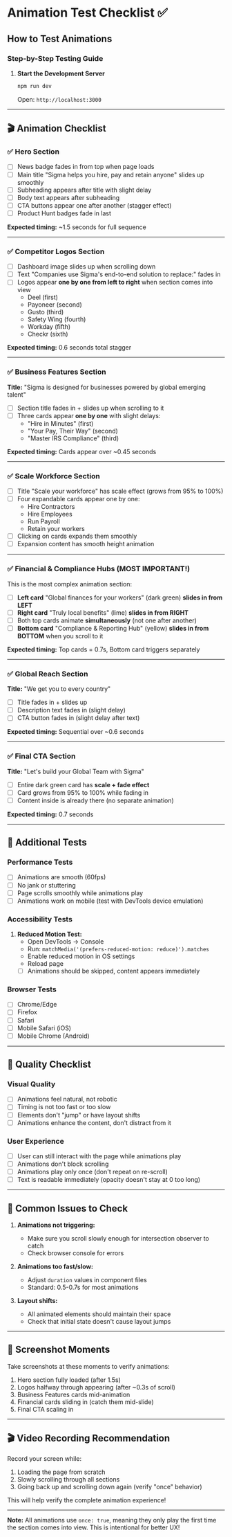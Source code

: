 # Animation Test Checklist ✅

## How to Test Animations

### Step-by-Step Testing Guide

1. **Start the Development Server**
   ```bash
   npm run dev
   ```
   Open: `http://localhost:3000`

---

## 🎬 Animation Checklist

### ✅ Hero Section
- [ ] News badge fades in from top when page loads
- [ ] Main title "Sigma helps you hire, pay and retain anyone" slides up smoothly
- [ ] Subheading appears after title with slight delay
- [ ] Body text appears after subheading
- [ ] CTA buttons appear one after another (stagger effect)
- [ ] Product Hunt badges fade in last

**Expected timing:** ~1.5 seconds for full sequence

---

### ✅ Competitor Logos Section
- [ ] Dashboard image slides up when scrolling down
- [ ] Text "Companies use Sigma's end-to-end solution to replace:" fades in
- [ ] Logos appear **one by one from left to right** when section comes into view
  - Deel (first)
  - Payoneer (second)
  - Gusto (third)
  - Safety Wing (fourth)
  - Workday (fifth)
  - Checkr (sixth)

**Expected timing:** 0.6 seconds total stagger

---

### ✅ Business Features Section
**Title:** "Sigma is designed for businesses powered by global emerging talent"

- [ ] Section title fades in + slides up when scrolling to it
- [ ] Three cards appear **one by one** with slight delays:
  - "Hire in Minutes" (first)
  - "Your Pay, Their Way" (second)
  - "Master IRS Compliance" (third)

**Expected timing:** Cards appear over ~0.45 seconds

---

### ✅ Scale Workforce Section
- [ ] Title "Scale your workforce" has scale effect (grows from 95% to 100%)
- [ ] Four expandable cards appear one by one:
  - Hire Contractors
  - Hire Employees
  - Run Payroll
  - Retain your workers
- [ ] Clicking on cards expands them smoothly
- [ ] Expansion content has smooth height animation

---

### ✅ Financial & Compliance Hubs (MOST IMPORTANT!)
This is the most complex animation section:

- [ ] **Left card** "Global finances for your workers" (dark green) **slides in from LEFT**
- [ ] **Right card** "Truly local benefits" (lime) **slides in from RIGHT**
- [ ] Both top cards animate **simultaneously** (not one after another)
- [ ] **Bottom card** "Compliance & Reporting Hub" (yellow) **slides in from BOTTOM** when you scroll to it

**Expected timing:** Top cards = 0.7s, Bottom card triggers separately

---

### ✅ Global Reach Section
**Title:** "We get you to every country"

- [ ] Title fades in + slides up
- [ ] Description text fades in (slight delay)
- [ ] CTA button fades in (slight delay after text)

**Expected timing:** Sequential over ~0.6 seconds

---

### ✅ Final CTA Section
**Title:** "Let's build your Global Team with Sigma"

- [ ] Entire dark green card has **scale + fade effect**
- [ ] Card grows from 95% to 100% while fading in
- [ ] Content inside is already there (no separate animation)

**Expected timing:** 0.7 seconds

---

## 🧪 Additional Tests

### Performance Tests
- [ ] Animations are smooth (60fps)
- [ ] No jank or stuttering
- [ ] Page scrolls smoothly while animations play
- [ ] Animations work on mobile (test with DevTools device emulation)

### Accessibility Tests
1. **Reduced Motion Test:**
   - Open DevTools → Console
   - Run: `matchMedia('(prefers-reduced-motion: reduce)').matches`
   - Enable reduced motion in OS settings
   - Reload page
   - [ ] Animations should be skipped, content appears immediately

### Browser Tests
- [ ] Chrome/Edge
- [ ] Firefox
- [ ] Safari
- [ ] Mobile Safari (iOS)
- [ ] Mobile Chrome (Android)

---

## 🎯 Quality Checklist

### Visual Quality
- [ ] Animations feel natural, not robotic
- [ ] Timing is not too fast or too slow
- [ ] Elements don't "jump" or have layout shifts
- [ ] Animations enhance the content, don't distract from it

### User Experience
- [ ] User can still interact with the page while animations play
- [ ] Animations don't block scrolling
- [ ] Animations play only once (don't repeat on re-scroll)
- [ ] Text is readable immediately (opacity doesn't stay at 0 too long)

---

## 🐛 Common Issues to Check

1. **Animations not triggering:**
   - Make sure you scroll slowly enough for intersection observer to catch
   - Check browser console for errors

2. **Animations too fast/slow:**
   - Adjust `duration` values in component files
   - Standard: 0.5-0.7s for most animations

3. **Layout shifts:**
   - All animated elements should maintain their space
   - Check that initial state doesn't cause layout jumps

---

## 📸 Screenshot Moments

Take screenshots at these moments to verify animations:

1. Hero section fully loaded (after 1.5s)
2. Logos halfway through appearing (after ~0.3s of scroll)
3. Business Features cards mid-animation
4. Financial cards sliding in (catch them mid-slide)
5. Final CTA scaling in

---

## 🎬 Video Recording Recommendation

Record your screen while:
1. Loading the page from scratch
2. Slowly scrolling through all sections
3. Going back up and scrolling down again (verify "once" behavior)

This will help verify the complete animation experience!

---

**Note:** All animations use `once: true`, meaning they only play the first time the section comes into view. This is intentional for better UX!

